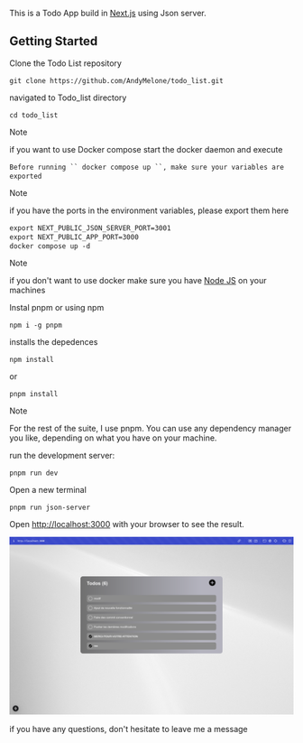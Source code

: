 This is a Todo App build in [Next.js](https://nextjs.org) using Json server.

## Getting Started

Clone the Todo List repository

    git clone https://github.com/AndyMelone/todo_list.git

navigated to Todo_list directory

    cd todo_list

> [!NOTE]
> if you want to use Docker compose start the docker daemon and execute

    Before running `` docker compose up ``, make sure your variables are exported

> [!NOTE]
> if you have the ports in the environment variables, please export them here

    export NEXT_PUBLIC_JSON_SERVER_PORT=3001
    export NEXT_PUBLIC_APP_PORT=3000
    docker compose up -d

> [!NOTE]
> if you don't want to use docker make sure you have [Node JS](https://nodejs.org/en) on your machines

Instal pnpm or using npm

    npm i -g pnpm

installs the depedences

    npm install

or

    pnpm install

> [!NOTE]
> For the rest of the suite, I use pnpm. You can use any dependency manager you like, depending on what you have on your machine.

run the development server:

    pnpm run dev

Open a new terminal

    pnpm run json-server

Open [http://localhost:3000](http://localhost:3000) with your browser to see the result.

![Screenshot](screenshot.png)

if you have any questions, don't hesitate to leave me a message
